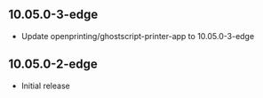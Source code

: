 ## 10.05.0-3-edge
- Update openprinting/ghostscript-printer-app to 10.05.0-3-edge
## 10.05.0-2-edge
- Initial release
